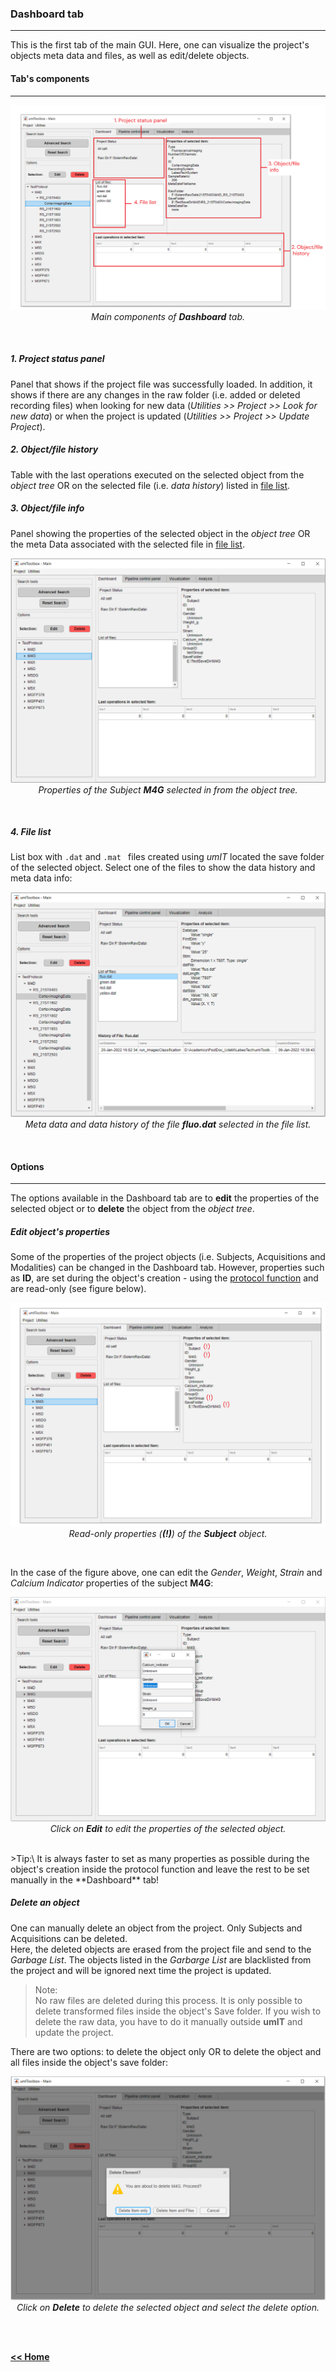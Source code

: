 ### Dashboard tab
___

This is the first tab of the main GUI. Here, one can visualize the project's objects meta data and files, as well as edit/delete objects.

#### Tab's components
___
<p align="center">
  <img alt="DashboardMainComponents" src="../../assets/img/mainGUI_dashboard_fig1.png"/> <br>
  <em>Main components of <strong>Dashboard</strong> tab.</em>
</p><br>

##### 1. Project status panel
Panel that shows if the project file was successfully loaded. In addition, it shows if there are any changes in the raw folder (i.e. added or deleted recording files) when looking for new data (*Utilities >> Project >> Look for new data*) or when the project is updated (*Utilities >> Project >> Update Project*).

##### 2. Object/file history
Table with the last operations executed on the selected object from the *object tree* OR on the selected file (i.e. *data history*) listed in [file list](#4.-file-list).

##### 3. Object/file info
Panel showing the properties of the selected object in the *object tree* OR the meta Data associated with the selected file in [file list](#4.-file-list).

<p align="center">
  <img alt="DashboardObjSelect" src="../../assets/img/mainGUI_dashboard_objSelect.png"/> <br>
  <em>Properties of the Subject <strong>M4G</strong> selected in from the object tree.</em>
</p><br>

##### 4. File list
List box with `.dat` and `.mat ` files created using *umIT* located the save folder of the selected object. Select one of the files to show the data history and meta data info:

<p align="center">
  <img alt="DashboardFileSelect" src="../../assets/img/mainGUI_dashboard_fileSelect.png"/> <br>
  <em>Meta data and data history of the file <strong>fluo.dat</strong> selected in the file list.</em>
</p><br>

#### Options
___

The options available in the Dashboard tab are to **edit** the properties of the selected object or to **delete** the object from the *object tree*.

##### Edit object's properties
Some of the properties of the project objects (i.e. Subjects, Acquisitions and Modalities) can be changed in the Dashboard tab. However, properties such as **ID**, are set during the object's creation - using the [protocol function](/creating_a_new_project.md) and are read-only (see figure below).

<p align="center">
  <img alt="DashboardObjEdit1" src="../../assets/img/mainGUI_dashboard_objEdit1.png"/> <br>
  <em>Read-only properties (<strong>(!)</strong>) of the <strong>Subject</strong> object.</em>
</p><br>

In the case of the figure above, one can edit the *Gender*, *Weight*, *Strain* and *Calcium Indicator* properties of the subject **M4G**:


<p align="center">
<img alt="DashboardObjEdit2" src="../../assets/img/mainGUI_dashboard_objEdit2.png"/> <br>
<em>Click on <strong>Edit</strong> to edit the properties of the selected object.</em>
</p><br>
>Tip:\
It is always faster to set as many properties as possible during the object's creation inside the protocol function and leave the rest to be set manually in the **Dashboard** tab!

##### Delete an object
One can manually delete an object from the project. Only Subjects and Acquisitions can be deleted.\
Here, the deleted objects are erased from the project file and send to the *Garbage List*. The objects listed in the *Garbarge List* are blacklisted from the project and will be ignored next time the project is updated.
> Note:\
No raw files are deleted during this process. It is only possible to delete transformed files inside the object's Save folder. If you wish to delete the raw data, you have to do it manually outside **umIT** and update the project.

There are two options: to delete the object only OR to delete the object and all files inside the object's save folder:

<p align="center">
  <img alt="DashboardObjEdit2" src="../../assets/img/mainGUI_dashboard_objDelete.png"/> <br>
  <em>Click on <strong>Delete</strong> to delete the selected object and select the delete option.</em>
</p><br>

\
[**<< Home**](../../index.md)
